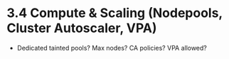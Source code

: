 # 3.4 Compute & Scaling (Nodepools, Cluster Autoscaler, VPA)
- Dedicated tainted pools? Max nodes? CA policies? VPA allowed?
